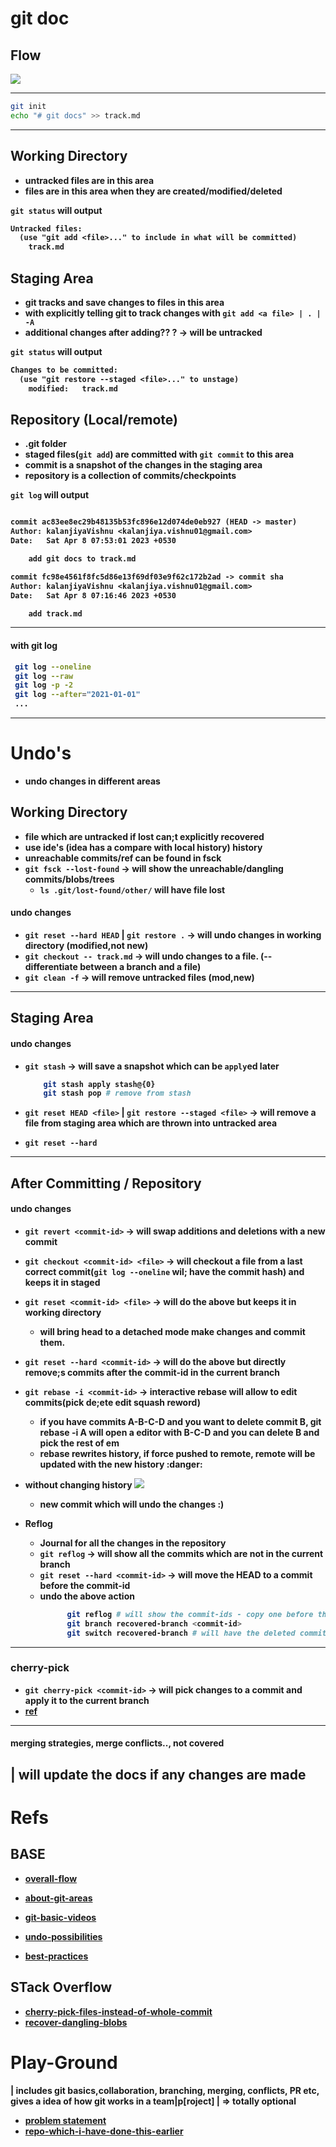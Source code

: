 # git doc

## <b>Flow</b>

![](https://miro.medium.com/v2/resize:fit:1372/format:webp/1*diRLm1S5hkVoh5qeArND0Q.png)

---

```bash
git init
echo "# git docs" >> track.md
```

---

## <b>Working Directory<b>

- untracked files are in this area
- files are in this area when they are created/modified/deleted

`git status` will output

```txt
Untracked files:
  (use "git add <file>..." to include in what will be committed)
	track.md
```

## <b>Staging Area</b>

- git tracks and save changes to files in this area
- with explicitly telling git to track changes with `git add <a file> | . | -A`
- additional changes after adding?? ? -> will be untracked

`git status` will output

```txt
Changes to be committed:
  (use "git restore --staged <file>..." to unstage)
	modified:   track.md

```

## <b>Repository (Local/remote)</b>

- .git folder
- staged files(`git add`) are committed with `git commit` to this area
- commit is a snapshot of the changes in the staging area
- repository is a collection of commits/checkpoints

`git log` will output

```txt

commit ac83ee8ec29b48135b53fc896e12d074de0eb927 (HEAD -> master)
Author: kalanjiyaVishnu <kalanjiya.vishnu01@gmail.com>
Date:   Sat Apr 8 07:53:01 2023 +0530

    add git docs to track.md

commit fc98e4561f8fc5d86e13f69df03e9f62c172b2ad -> commit sha
Author: kalanjiyaVishnu <kalanjiya.vishnu01@gmail.com>
Date:   Sat Apr 8 07:16:46 2023 +0530

    add track.md
```

---

#### with git log

```bash
 git log --oneline
 git log --raw
 git log -p -2
 git log --after="2021-01-01"
 ...
```

---

# <b> Undo's </b>

- undo changes in different areas

## Working Directory

- file which are untracked if lost can;t explicitly recovered
- use ide's (idea has a compare with local history) history
- unreachable commits/ref can be found in fsck
- `git fsck --lost-found` -> will show the unreachable/dangling commits/blobs/trees
  - `ls .git/lost-found/other/` will have file lost

#### undo changes

- `git reset --hard HEAD` | `git restore .` -> will undo changes in working directory (modified,not new)
- `git checkout -- track.md` -> will undo changes to a file. (-- differentiate between a branch and a file)
- `git clean -f` -> will remove untracked files (mod,new)

---

## Staging Area

#### undo changes

- `git stash` -> will save a snapshot which can be `apply`ed later

  ```sh
      git stash apply stash@{0}
      git stash pop # remove from stash
  ```

- `git reset HEAD <file>` | `git restore --staged <file>` -> will remove a file from staging area which are thrown into untracked area
- `git reset --hard`

---

## After Committing / Repository

#### undo changes

- `git revert <commit-id>` -> will swap additions and deletions with a new commit

- `git checkout <commit-id> <file>` -> will checkout a file from a last correct commit(`git log --oneline` wil; have the commit hash) and keeps it in staged
- `git reset <commit-id> <file>` -> will do the above but keeps it in working directory
  - will bring head to a detached mode make changes and commit them.
- `git reset --hard <commit-id>` -> will do the above but directly remove;s commits after the commit-id in the current branch
- `git rebase -i <commit-id>` -> interactive rebase will allow to edit commits(pick de;ete edit squash reword)
  - if you have commits A-B-C-D and you want to delete commit B, git rebase -i A will open a editor with B-C-D and you can delete B and pick the rest of em
  - rebase rewrites history, if force pushed to remote, remote will be updated with the new history :danger:
- without changing history
  ![](<https://pocket-image-cache.com//filters:format(jpg):extract_focal()/https%3A%2F%2Fdocs.gitlab.com%2Fee%2Ftopics%2Fgit%2Fnumerous_undo_possibilities_in_git%2Fimg%2Frevert.png>)
  - new commit which will undo the changes :)
- Reflog
  - Journal for all the changes in the repository
  - `git reflog` -> will show all the commits which are not in the current branch
  - `git reset --hard <commit-id>` -> will move the HEAD to a commit before the commit-id
  - undo the above action
    ```bash
          git reflog # will show the commit-ids - copy one before the change
          git branch recovered-branch <commit-id>
          git switch recovered-branch # will have the deleted commit
    ```

---

### cherry-pick

- `git cherry-pick <commit-id>` -> will pick changes to a commit and apply it to the current branch
- [ref](https://acompiler.com/git-cherry-pick/)

---

#### merging strategies, merge conflicts.., not covered

## | will update the docs if any changes are made

# <b> Refs </b>

## BASE

- [overall-flow](https://stackoverflow.com/a/34777222/16950232)
- [about-git-areas](https://medium.com/@lucasmaurer/git-gud-the-working-tree-staging-area-and-local-repo-a1f0f4822018)
- [git-basic-videos](https://git-scm.com/videos)
- [undo-possibilities](https://docs.gitlab.com/ee/topics/git/numerous_undo_possibilities_in_git/?utm_source=pocket_saves)

- [best-practices](https://sethrobertson.github.io/GitBestPractices/?utm_source=pocket_reader)

## STack Overflow

- [cherry-pick-files-instead-of-whole-commit](https://stackoverflow.com/questions/5717026/how-to-git-cherry-pick-only-changes-to-certain-files)
- [recover-dangling-blobs](https://stackoverflow.com/questions/9560184/recover-dangling-blobs-in-git)

# <b> Play-Ground </b>

| includes git basics,collaboration, branching, merging, conflicts, PR etc, gives a idea of how git works in a team|p[roject] | => totally optional

- [problem statement](https://drive.google.com/drive/folders/1ch_yD9nizkAE57aADitYm1iOvkHzoqLt?usp=sharing)
- [repo-which-i-have-done-this-earlier](https://github.com/kalanjiyaVishnu/sample-merge-conflict)
